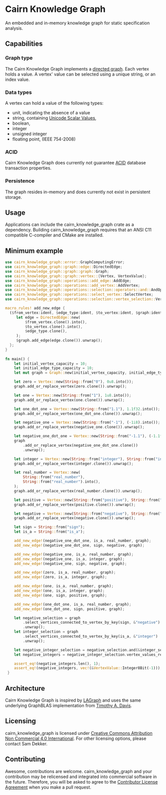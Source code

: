 # Cairn Knowledge Graph
An embedded and in-memory knowledge graph for static specification analysis.

## Capabilities

### Graph type
The Cairn Knowledge Graph implements a [directed graph](https://en.wikipedia.org/wiki/Directed_graph). Each vertex holds a value. A vertex' value can be selected using a unique string, or an index value.

### Data types
A vertex can hold a value of the following types:
- unit, indicating the absence of a value
- string, containing [Unicode Scalar Values](https://www.unicode.org/glossary/#unicode_scalar_value),
- boolean,
- integer
- unsigned integer
- floating point, (IEEE 754-2008)

### ACID
Cairn Knowledge Graph does currently not guarantee [ACID](https://en.wikipedia.org/wiki/ACID) database transaction properties.

### Persistence
The graph resides in-memory and does currently not exist in persistent storage.

## Usage
Applications can include the cairn_knowledge_graph crate as a dependency. Building cairn_knowledge_graph requires that an ANSI C11 compatible C-compiler and CMake are installed.

## Minimum example
```rust
use cairn_knowledge_graph::error::GraphComputingError;
use cairn_knowledge_graph::graph::edge::DirectedEdge;
use cairn_knowledge_graph::graph::graph::Graph;
use cairn_knowledge_graph::graph::vertex::{Vertex, VertexValue};
use cairn_knowledge_graph::operations::add_edge::AddEdge;
use cairn_knowledge_graph::operations::add_vertex::AddVertex;
use cairn_knowledge_graph::operations::selection::operators::and::AndOperator;
use cairn_knowledge_graph::operations::select_vertex::SelectVertex;
use cairn_knowledge_graph::operations::selection::vertex_selection::VertexSelection;

macro_rules! add_new_edge {
  ($from_vertex:ident, $edge_type:ident, $to_vertex:ident, $graph:ident) => {
     let edge = DirectedEdge::new(
         $from_vertex.clone().into(),
         $to_vertex.clone().into(),
         $edge_type.clone(),
     );
     $graph.add_edge(edge.clone()).unwrap();
  };
}
 
fn main() {
    let initial_vertex_capacity = 10;
    let initial_edge_type_capacity = 10;
    let mut graph = Graph::new(initial_vertex_capacity, initial_edge_type_capacity).unwrap();

    let zero = Vertex::new(String::from("0"), 0u8.into());
    graph.add_or_replace_vertex(zero.clone()).unwrap();

    let one = Vertex::new(String::from("1"), 1u8.into());
    graph.add_or_replace_vertex(one.clone()).unwrap();

    let one_dot_one = Vertex::new(String::from("1.1"), 1.1f32.into());
    graph.add_or_replace_vertex(one_dot_one.clone()).unwrap();

    let negative_one = Vertex::new(String::from("-1"), (-1i8).into());
    graph.add_or_replace_vertex(negative_one.clone()).unwrap();

    let negative_one_dot_one = Vertex::new(String::from("-1.1"), (-1.1f32).into());
    graph
        .add_or_replace_vertex(negative_one_dot_one.clone())
        .unwrap();

    let integer = Vertex::new(String::from("integer"), String::from("integer").into());
    graph.add_or_replace_vertex(integer.clone()).unwrap();

    let real_number = Vertex::new(
        String::from("real_number"),
        String::from("real_number").into(),
    );
    graph.add_or_replace_vertex(real_number.clone()).unwrap();

    let positive = Vertex::new(String::from("positive"), String::from("positive").into());
    graph.add_or_replace_vertex(positive.clone()).unwrap();

    let negative = Vertex::new(String::from("negative"), String::from("negative").into());
    graph.add_or_replace_vertex(negative.clone()).unwrap();

    let sign = String::from("sign");
    let is_a = String::from("is_a");

    add_new_edge!(negative_one_dot_one, is_a, real_number, graph);
    add_new_edge!(negative_one_dot_one, sign, negative, graph);

    add_new_edge!(negative_one, is_a, real_number, graph);
    add_new_edge!(negative_one, is_a, integer, graph);
    add_new_edge!(negative_one, sign, negative, graph);

    add_new_edge!(zero, is_a, real_number, graph);
    add_new_edge!(zero, is_a, integer, graph);

    add_new_edge!(one, is_a, real_number, graph);
    add_new_edge!(one, is_a, integer, graph);
    add_new_edge!(one, sign, positive, graph);

    add_new_edge!(one_dot_one, is_a, real_number, graph);
    add_new_edge!(one_dot_one, sign, positive, graph);

    let negative_selection = graph
        .select_vertices_connected_to_vertex_by_key(sign, &"negative")
        .unwrap();
    let integer_selection = graph
        .select_vertices_connected_to_vertex_by_key(is_a, &"integer")
        .unwrap();

    let negative_integer_selection = negative_selection.and(&integer_selection).unwrap();
    let negative_integers = negative_integer_selection.vertex_values_ref().unwrap();

    assert_eq!(negative_integers.len(), 1);
    assert_eq!(negative_integers, vec!(&VertexValue::Integer8Bit(-1)));
 }
 ```

## Architecture
Cairn Knowledge Graph is inspired by [LAGraph](https://github.com/GraphBLAS/LAGraph) and uses the same underlying GraphBLAS implementation from [Timothy A. Davis](https://github.com/DrTimothyAldenDavis/GraphBLAS).

## Licensing
cairn_knowledge_graph is licensed under [Creative Commons Attribution Non Commercial 4.0 International](https://creativecommons.org/licenses/by-nc/4.0/legalcode). For other licensing options, please contact Sam Dekker.

## Contributing
Awesome, contributions are welcome. cairn_knowledge_graph and your contribution may be relicensed and integrated into commercial software in the future. Therefore, you will be asked to agree to the [Contributor License Agreement](https://github.com/code-sam/cairn_knowledge_graph/blob/main/Contributor-License-Agreement.md) when you make a pull request.
